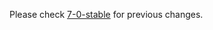 

Please check [7-0-stable](https://github.com/rails/rails/blob/7-0-stable/activesupport/CHANGELOG.md) for previous changes.
